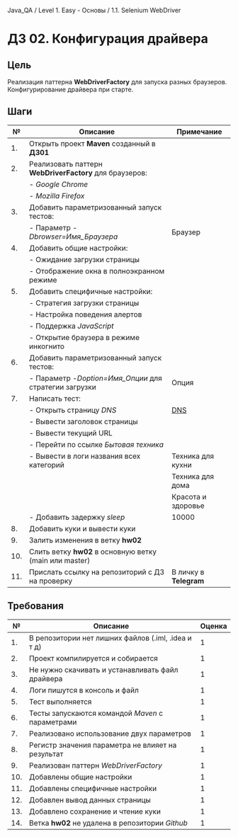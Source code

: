 Java_QA / Level 1. Easy - Основы / 1.1. Selenium WebDriver

# ДЗ 02. Конфигурация драйвера

## Цель

Реализация паттерна **WebDriverFactory** для запуска разных браузеров.
Конфигурирование драйвера при старте.

## Шаги

| №   | Описание                                                | Примечание                             |
|-----|---------------------------------------------------------|----------------------------------------|
|  1. | Открыть проект **Maven** созданный в **ДЗ01**           |                                        |                                         
|  2. | Реализовать паттерн **WebDriverFactory** для браузеров: |                                        |
|     | - *Google Chrome*                                       |                                        |
|     | - *Mozilla Firefox*                                     |                                        |
|  3. | Добавить параметризованный запуск тестов:               |                                        |
|     | - Параметр *-Dbrowser=Имя_Браузера*                     | Браузер                                |
|  4. | Добавить общие настройки:                               |                                        |
|     | - Ожидание загрузки страницы                            |                                        |
|     | - Отображение окна в полноэкранном режиме               |                                        |
|  5. | Добавить специфичные настройки:                         |                                        |
|     | - Стратегия загрузки страницы                           |                                        |
|     | - Настройка поведения алертов                           |                                        |
|     | - Поддержка *JavaScript*                                |                                        |
|     | - Открытие браузера в режиме инкогнито                  |                                        |
|  6. | Добавить параметризованный запуск тестов:               |                                        |
|     | - Параметр *-Doption=Имя_Опции* для стратегии загрузки  | Опция                                  |
|  7. | Написать тест:                                          |                                        |
|     | - Открыть страницу *DNS*                                | [DNS](https://www.dns-shop.ru/)        |
|     | - Вывести заголовок страницы                            |                                        |
|     | - Вывести текущий URL                                   |                                        |
|     | - Перейти по ссылке *Бытовая техника*                   |                                        |
|     | - Вывести в логи названия всех категорий                | Техника для кухни                      |
|     |                                                         | Техника для дома                       |
|     |                                                         | Красота и здоровье                     |
|     | - Добавить задержку *sleep*                             | 10000                                  |
|  8. | Добавить куки и вывести куки                            |                                        |
|  9. | Залить изменения в ветку **hw02**                       |                                        |
| 10. | Слить ветку **hw02** в основную ветку (main или master) |                                        |
| 11. | Прислать ссылку на репозиторий с ДЗ на проверку         | В личку в **Telegram**                 |

## Требования

| №   | Описание                                                          | Оценка  |
|-----|-------------------------------------------------------------------|---------|
|  1. | В репозитории нет лишних файлов (.iml, .idea и т д)               | 1       |
|  2. | Проект компилируется и собирается                                 | 1       |
|  3. | Не нужно скачивать и устанавливать файл драйвера                  | 1       |
|  4. | Логи пишутся в консоль и файл                                     | 1       |
|  5. | Тест выполняется                                                  | 1       |
|  6. | Тесты запускаются командой *Maven* с параметрами                  | 1       |
|  7. | Реализовано использование двух параметров                         | 1       |
|  8. | Регистр значения параметра не влияет на результат                 | 1       |
|  9. | Реализован паттерн *WebDriverFactory*                             | 1       |
| 10. | Добавлены общие настройки                                         | 1       |
| 11. | Добавлены специфичные настройки                                   | 1       |
| 12. | Добавлен вывод данных страницы                                    | 1       |
| 13. | Добавлено сохранение и чтение куки                                | 1       |
| 14. | Ветка **hw02** не удалена в репозитории *Github*                  | 1       |